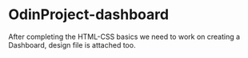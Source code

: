 # OdinProject-dashboard

After completing the HTML-CSS basics we need to work on creating a Dashboard, design file is attached too.
